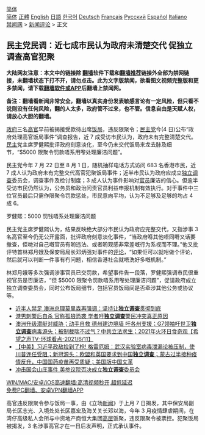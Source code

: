  <!-- 面包屑导航 --> <div class="breadcrumb"><!-- GTranslate: https://gtranslate.io/ -->  <div class="switcher notranslate">  <div class="selected">  <a href="#" onclick="return false;"> 简体</a>  </div>  <div class="option">  <a href="https://www.bannedbook.org" onclick="doGTranslate('zh-CN|zh-CN');jQuery('div.switcher div.selected a').html(jQuery(this).html());return false;" title="简体中文" class="nturl selected"> 简体</a>  <a href="https://www.bannedbook.org/zh-tw/" onclick="doGTranslate('zh-CN|zh-TW');jQuery('div.switcher div.selected a').html(jQuery(this).html());return false;" title="繁體中文" class="nturl"> 正體</a>  <a href="https://www.bannedbook.org/en/" onclick="doGTranslate('zh-CN|en');jQuery('div.switcher div.selected a').html(jQuery(this).html());return false;" title="English" class="nturl"> English</a>  <a href="https://www.bannedbook.org/ja/" onclick="doGTranslate('zh-CN|ja');jQuery('div.switcher div.selected a').html(jQuery(this).html());return false;" title="日本語" class="nturl"> 日語</a>  <a href="https://www.bannedbook.org/ko/" onclick="doGTranslate('zh-CN|ko');jQuery('div.switcher div.selected a').html(jQuery(this).html());return false;" title="한국어" class="nturl"> 한국어</a>  <a href="https://www.bannedbook.org/de/" onclick="doGTranslate('zh-CN|de');jQuery('div.switcher div.selected a').html(jQuery(this).html());return false;" title="Deutsch" class="nturl"> Deutsch</a>  <a href="https://www.bannedbook.org/fr/" onclick="doGTranslate('zh-CN|fr');jQuery('div.switcher div.selected a').html(jQuery(this).html());return false;" title="Français" class="nturl"> Français</a>  <a href="https://www.bannedbook.org/ru/" onclick="doGTranslate('zh-CN|ru');jQuery('div.switcher div.selected a').html(jQuery(this).html());return false;" title="Русский" class="nturl"> Русский</a>  <a href="https://www.bannedbook.org/es/" onclick="doGTranslate('zh-CN|es');jQuery('div.switcher div.selected a').html(jQuery(this).html());return false;" title="Español" class="nturl"> Español</a>  <a href="https://www.bannedbook.org/it/" onclick="doGTranslate('zh-CN|it');jQuery('div.switcher div.selected a').html(jQuery(this).html());return false;" title="Italiano" class="nturl"> Italiano</a>  </div>  </div>      <div class='breadcrumb-sub'><!-- Breadcrumb NavXT 6.3.0 --> <a href="https://www.bannedbook.org/" class="home">禁闻网</a> &gt; <a href="https://www.bannedbook.org/bnews/comments/" class="category">新闻评论</a> &gt; 正文</div></div><h2>民主党民调：近七成市民认为政府未清楚交代 促独立调查高官犯聚</h2> <p class="notice"><b>大陆网友注意：本文中的链接除 <a href="https://github.com/bannedbook/fanqiang" >翻墙</a>软件下载和<a href="https://github.com/killgcd/justmysocks/blob/master/README.md">翻墙推荐</a>链接外全部为禁网链接，未翻墙状态下打不开，请勿点击。此为文字版禁闻，欲看图文视频完整版和更多禁闻，请下载<a href="https://github.com/bannedbook/fanqiang">翻墙软件或APP</a>后翻墙上禁闻网。</p><p>备注：翻墙看新闻非常安全，翻墙以真实身份发表敏感言论有一定风险，但只看不说则没有任何风险，翻的人太多，政府管不过来，也不管。信息自由是天赋人权，请放心大胆的翻墙。</b></p>  <div class="entry">  <p><a href="https://www.bannedbook.org/bnews/tag/%e6%94%bf%e5%ba%9c/" class="st_tag internal_tag" rel="tag" title="标签 政府 下的日志">政府</a>三名<a href="https://www.bannedbook.org/bnews/tag/%E9%AB%98%E5%AE%98/" class="st_tag internal_tag" rel="tag" title="标签 高官 下的日志">高官</a>早前被揭接受款待出席<a href="https://www.bannedbook.org/bnews/tag/%e9%a5%ad%e5%b1%80/" class="st_tag internal_tag" rel="tag" title="标签 饭局 下的日志">饭局</a>，违反限聚令；<a href="https://www.bannedbook.org/bnews/tag/%e6%b0%91%e4%b8%bb%e5%85%9a/" class="st_tag internal_tag" rel="tag" title="标签 民主党 下的日志">民主党</a>今(4 日)公布“政府处理高官饭局事件”调查报告，近 7 成受访市民认为，政府未有完整清楚交代。<a href="https://www.bannedbook.org/bnews/tag/%e6%b0%91%e4%b8%bb/" class="st_tag internal_tag" rel="tag" title="标签 民主 下的日志">民主</a>党主席罗健熙批评政府刻意淡化，至今仍未交代饭局来龙去脉及细节，“$5000 限聚令罚款唔系用嚟处理廉洁问题”。</p> <p>民主党今年 7 月 22 日至 8 月 1 日，随机抽样电话方式访问 683 名香港市民，近 7 成人认为政府未有完整交代高官犯聚饭局事件；近半市民认为政府应成立<a href="https://www.bannedbook.org/bnews/tag/%E7%8B%AC%E7%AB%8B%E8%B0%83%E6%9F%A5/" class="st_tag internal_tag" rel="tag" title="标签 独立调查 下的日志">独立调查</a>委员会，调查事件及检讨制度；3 成人认为事件影响对<a href="https://www.bannedbook.org/bnews/tag/%E5%AE%98%E5%91%98/" class="st_tag internal_tag" rel="tag" title="标签 官员 下的日志">官员</a>廉洁的信心。但逾半受访市民仍然认为，公务员和政治问责官员利益申报机制有效执行。对于事件中三位官员最后只需作限聚令罚款惩处，市民意向平均，认为不足够及足够的均占 4 成 6。</p>  <p>罗健熙：5000 罚钱唔系处理廉洁问题</p> <p>民主党主席罗健熙认为，结果反映绝大部分市民认为政府应完整交代，又指涉事 3 名高官至今仍无公开露面，批评政府刻意淡化事件，“当政府喺其他唔同嘢又话要撤查，佢哋对自己嘅官员有啲违法、或者啲观感非常差嘅行为系视而不理。”他又批评特首林郑月娥及保安局局长邓炳强对事件的<span class='wp_keywordlink_affiliate'><a href="https://www.bannedbook.org/bnews/comments/" title="新闻评论" target="_blank">评论</a></span>，“如果佢可以就咁做个评论，然后就可以判断一件事有冇问题，相信香港社会就唔洗好多嘅机制。”</p>  <p>林郑月娥等多次强调涉事官员已交罚款，希望事件告一段落，罗健熙强调市民很重视官员是否廉洁，“但 $5000 限聚令罚款唔系用嚟处理廉洁问题”，促请政府成立独立调查委员会，同时公布饭局细节，包括官员饭局间是否牵涉其他公务或协议等。</p> <ul class='op-related-articles' title='相关阅读'> <li><a href='https://www.bannedbook.org/bnews/comments/20210717/1589055.html' target='_blank'>近半人禁足 澳洲总理莫里森再强调：坚持让<b>独立调查</b>贯彻到底</a></li> <li><a href='https://www.bannedbook.org/bnews/taiwannews/20210702/1578928.html' target='_blank'>港男刺警后自杀 官称孤狼恐袭 学者吁<b>独立调查</b>警民冲突真正原因</a></li> <li><a href='https://www.bannedbook.org/bnews/comments/20210612/1565028.html' target='_blank'>澳洲升级潜艇对威胁；动手自救 德州建边境墙 吁各州支援；G7领袖吁世卫<b>独立调查</b>病毒源头；被制裁喘不过气？中共立法求生；2021年火环日食奇观【希望之声TV-环球看点-2021/6/11】</a></li> <li><a href='https://www.bannedbook.org/bnews/bannedvideo/20210611/1564864.html' target='_blank'>【中美】习近平政敌捡到了枪! 格雷厄姆：武汉实验室病毒泄漏论被压制，使川普连任受阻；新冠源头：欧盟和英国要求到中国<b>独立调查</b>；蒙古过半接种疫情反升，中国国药疫苗再受质疑；美国版中国文革</a></li> <li><a href='https://www.bannedbook.org/bnews/cnnews/20210529/1555947.html' target='_blank'>冲击国会山庄事件 美参议院否决成立<b>独立调查</b>委员会</a></li> </ul> <p class="texttj"> <a href="https://github.com/bannedbook/fanqiang/wiki/V2ray%E6%9C%BA%E5%9C%BA" target="_blank">WIN/MAC/安卓/iOS高速翻墙:高清视频秒开,超低延迟</a><br/> <a href="https://github.com/bannedbook/fanqiang/wiki/%E7%A6%81%E9%97%BB%E7%BD%91%E5%AE%89%E5%8D%93%E7%BF%BB%E5%A2%99%E6%96%B0%E9%97%BBAPP" target="_blank">免费PC翻墙、安卓VPN翻墙APP</a></p> <p>高官违反限聚令参与饭局一事，由《立场<span class='wp_keywordlink_affiliate'><a href="https://www.bannedbook.org/" title="新闻">新闻</a></span>》于上月 7 日揭发，其中保安局副局长区志光、入境处处长区嘉宏及海关关长邓以海，今年 3 月疫情肆虐期间，在湾仔高级私人会所与中资地产商恒大集团<span class='wp_keywordlink_affiliate'><a href="https://www.bannedbook.org/bnews/ccpdope/" title="中共高层内幕" target="_blank">高层</a></span>饭聚，违反限聚令被票控。犯聚饭局被揭发，3 名涉事高官才在一日后发声明，正式承认事件。</p><a name='sharetosocial'></a>  <div style="margin-bottom:5px;padding-bottom:5px;clear:both"> <div id="archive-pix-1" class="banner-ads"> <!-- AuctionX Display platform tag START --> <div id="26318x728x90x621x_ADSLOT2" clicktrack="%%CLICK_URL_ESC%%"></div> <!-- AuctionX Display platform tag END --> </div> <div id="archive-pix-2" class="banner-ads"> <!-- AuctionX Display platform tag START --> <div id="26315x300x250x621x_ADSLOT2" clicktrack="%%CLICK_URL_ESC%%"></div> <!-- AuctionX Display platform tag END --> </div> </div>  <div id="archive-pix-1" class="banner-ads"> <!-- AuctionX Display platform tag START --> <div id="26318x728x90x621x_ADSLOT3" clicktrack="%%CLICK_URL_ESC%%"></div> <!-- AuctionX Display platform tag END --> </div> </div><!--END ENTRY--> 
